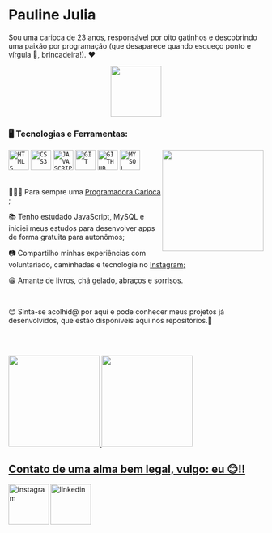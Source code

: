 <div dsplay="inline-block">
 
 <h1 align="left">Pauline Julia</h1>

Sou uma carioca de 23 anos, responsável por oito gatinhos e descobrindo uma paixão por programação (que desaparece quando esqueço ponto e vírgula 🤡, brincadeira!). ❤️

</div>

<p align="center">
  <img width="100px" src="https://www.purarteadesivos.com.br/wp-content/uploads/2019/10/adesivo-personalizado-baby-groot-sticker-para-carro-guardioes-da-galaxia-geek-pura-arte-adesivos.png">
</p>

### 🖥️ Tecnologias e Ferramentas: 
<img width="200px" align="right" src="https://github.com/Julia-Pauline/Julia-Pauline/assets/112868310/f7165614-c4c2-4226-84b3-2fcdcc13fcf4">
<code><img width="40px" src="https://cdn.jsdelivr.net/gh/devicons/devicon/icons/html5/html5-original-wordmark.svg" title = "HTML5"/></code>
<code><img width="40px" src="https://cdn.jsdelivr.net/gh/devicons/devicon/icons/css3/css3-original-wordmark.svg" title = "CSS3"/></code>
<code><img width="40px" src="https://cdn.jsdelivr.net/gh/devicons/devicon/icons/javascript/javascript-original.svg" title = "JAVASCRIPT"/></code>
<code><img width="40px" src="https://cdn.jsdelivr.net/gh/devicons/devicon/icons/git/git-original.svg" title = "GIT"/></code>
<code><img width="40px" src="https://cdn.jsdelivr.net/gh/devicons/devicon/icons/github/github-original.svg" title = "GITHUB"/></code>
<code><img width="40px" src="https://cdn.jsdelivr.net/gh/devicons/devicon/icons/mysql/mysql-original.svg" title = "MYSQL"/></code>


</br>
</br>
<div display="inline-block">
 <p align="left">👩🏽‍💻 Para sempre uma <a href="https://programadorescariocas.rio/">Programadora Carioca </a>;</p>
 <p align="left">📚 Tenho estudado JavaScript, MySQL e iniciei meus estudos para desenvolver apps de forma gratuita para autonômos;</p>
 <p align="left">📷 Compartilho minhas experiências com voluntariado, caminhadas e tecnologia no <a href="https://www.instagram.com/paulinesjulia">Instagram;</a></p>
 <p align="left">😁 Amante de livros, chá gelado, abraços e sorrisos.</p>
</div>

</br>

😊 Sinta-se acolhid@ por aqui e pode conhecer meus projetos já desenvolvidos, que estão disponíveis aqui nos repositórios.📂

</br>

##
<p align="center">
 <div display="inline-block">
     <a href="https://github.com/Julia-Pauline">
     <img height="180em" src="https://github-readme-stats.vercel.app/api?username=Julia-Pauline&show_icons=true&theme=dracula&include_all_commits=true&count_private=true"/>
     <img height="180em" src="https://github-readme-stats.vercel.app/api/top-langs/?username=Julia-Pauline&layout=compact&langs_count=6&theme=dracula"/>
    </div>
</p>

## Contato de uma alma bem legal, vulgo: eu 😊!!
 <a href="https://www.instagram.com/paulinesjulia">
    <img align="left" width="80px" src="https://i.ibb.co/qkGSp1D/instagram.png" alt="instagram" style="vertical-align:top;">
  </a> 
  <a href="https://www.linkedin.com/in/pauline-julia-43a28a248/">
    <img width="80px" src="https://i.ibb.co/RyZx12b/linkedin.png" alt="linkedin" style="vertical-align:top;">
  </a>
   
